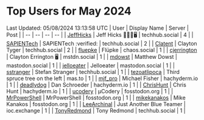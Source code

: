 # Top Users for May 2024
Last Updated: 05/08/2024 13:13:58 UTC
| User | Display Name | Server | Post |
| -- | -- | -- | -- |
| [JeffHicks](https://techhub.social/@JeffHicks) | Jeff Hicks 🐶🎼🍷🖥️ | techhub.social | 4 |
| [SAPIENTech](https://techhub.social/@SAPIENTech) | SAPIENTech :verified: | techhub.social | 2 |
| [Clatent](https://techhub.social/@Clatent) | Clayton Tyger | techhub.social | 2 |
| [fluepke](https://chaos.social/@fluepke) | Flüpke | chaos.social | 1 |
| [cjerrington](https://mstdn.social/@cjerrington) | Clayton Errington 🖥️ | mstdn.social | 1 |
| [mdowst](https://mastodon.social/@mdowst) | Matthew Dowst | mastodon.social | 1 |
| [jelloeater](https://mastodon.social/@jelloeater) | Jelloeater | mastodon.social | 1 |
| [sstranger](https://techhub.social/@sstranger) | Stefan Stranger | techhub.social | 1 |
| [tezoatlipoca](https://mas.to/@tezoatlipoca) | Third spruce tree on the left | mas.to | 1 |
| [mjf_pro](https://hachyderm.io/@mjf_pro) | Michael Fisher | hachyderm.io | 1 |
| [deadlydog](https://hachyderm.io/@deadlydog) | Dan Schroeder | hachyderm.io | 1 |
| [ChrisHunt](https://hachyderm.io/@ChrisHunt) | Chris Hunt | hachyderm.io | 1 |
| [ucodery](https://fosstodon.org/@ucodery) | μCodery | fosstodon.org | 1 |
| [MrPowerShell](https://fosstodon.org/@MrPowerShell) | MrPowerShell | fosstodon.org | 1 |
| [mikekanakos](https://fosstodon.org/@mikekanakos) | Mike Kanakos | fosstodon.org | 1 |
| [LeeArchinal](https://ioc.exchange/@LeeArchinal) | Just Another Blue Teamer | ioc.exchange | 1 |
| [TonyRedmond](https://techhub.social/@TonyRedmond) | Tony Redmond | techhub.social | 1 |
